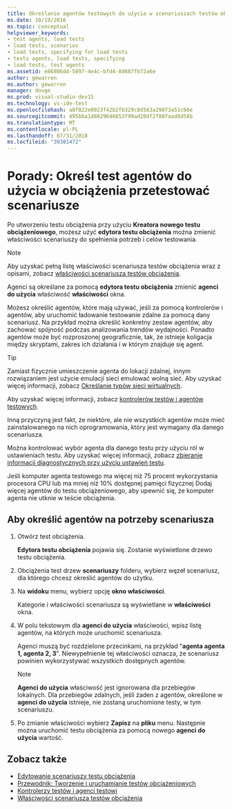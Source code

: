 ```yaml
---
title: Określanie agentów testowych do użycia w scenariuszach testów obciążenia w programie Visual Studio
ms.date: 10/19/2016
ms.topic: conceptual
helpviewer_keywords:
- test agents, load tests
- load tests, scenarios
- load tests, specifying for load tests
- tests agents, load tests, specifying
- load tests, test agents
ms.assetid: e86806dd-5897-4e4c-bfd4-8d687fb72a6e
author: gewarren
ms.author: gewarren
manager: douge
ms.prod: visual-studio-dev15
ms.technology: vs-ide-test
ms.openlocfilehash: a8f822e0023f42b2fb329c8d563a298f3a51c66e
ms.sourcegitcommit: 495bba1d8029646653f99ad20df2f80faad8d58b
ms.translationtype: MT
ms.contentlocale: pl-PL
ms.lasthandoff: 07/31/2018
ms.locfileid: "39381472"
---
```

# <a name="how-to-specify-test-agents-to-use-in-load-test-scenarios"></a>Porady: Określ test agentów do użycia w obciążenia przetestować scenariusze

Po utworzeniu testu obciążenia przy użyciu **Kreatora nowego testu obciążeniowego**, możesz użyć **edytora testu obciążenia** można zmienić właściwości scenariuszy do spełnienia potrzeb i celów testowania.

> [!NOTE]
> Aby uzyskać pełną listę właściwości scenariusza testów obciążenia wraz z opisami, zobacz [właściwości scenariusza testów obciążenia](../test/load-test-scenario-properties.md).

Agenci są określane za pomocą **edytora testu obciążenia** zmienić **agenci do użycia** właściwość **właściwości** okna.

Możesz określić agentów, które mają używać, jeśli za pomocą kontrolerów i agentów, aby uruchomić ładowanie testowanie zdalne za pomocą dany scenariusz. Na przykład można określić konkretny zestaw agentów, aby zachować spójność podczas analizowania trendów wydajności. Ponadto agentów może być rozproszonej geograficznie, tak, że istnieje koligacja między skryptami, zakres ich działania i w którym znajduje się agent.

> [!TIP]
> Zamiast fizycznie umieszczenie agenta do lokacji zdalnej, innym rozwiązaniem jest użycie emulacji sieci emulować wolną sieć. Aby uzyskać więcej informacji, zobacz [Określanie typów sieci wirtualnych](../test/specify-virtual-network-types-in-a-load-test-scenario.md).

Aby uzyskać więcej informacji, zobacz [kontrolerów testów i agentów testowych](configure-test-agents-and-controllers-for-load-tests.md).

Inną przyczyną jest fakt, że niektóre, ale nie wszystkich agentów może mieć zainstalowanego na nich oprogramowania, który jest wymagany dla danego scenariusza.

Można kontrolować wybór agenta dla danego testu przy użyciu ról w ustawieniach testu. Aby uzyskać więcej informacji, zobacz [zbieranie informacji diagnostycznych przy użyciu ustawień testu](../test/collect-diagnostic-information-using-test-settings.md).

Jeśli komputer agenta testowego ma więcej niż 75 procent wykorzystania procesora CPU lub ma mniej niż 10% dostępnej pamięci fizycznej Dodaj więcej agentów do testu obciążeniowego, aby upewnić się, że komputer agenta nie utknie w teście obciążenia.

## <a name="to-specify-the-agents-to-use-for-a-scenario"></a>Aby określić agentów na potrzeby scenariusza

1.  Otwórz test obciążenia.

     **Edytora testu obciążenia** pojawia się. Zostanie wyświetlone drzewo testu obciążenia.

2.  Obciążenia test drzew **scenariuszy** folderu, wybierz węzeł scenariusz, dla którego chcesz określić agentów do użytku.

3.  Na **widoku** menu, wybierz opcję **okno właściwości**.

     Kategorie i właściwości scenariusza są wyświetlane w **właściwości** okna.

4.  W polu tekstowym dla **agenci do użycia** właściwości, wpisz listę agentów, na których może uruchomić scenariusza.

     Agenci muszą być rozdzielone przecinkami, na przykład "**agenta agenta 1, agenta 2, 3**". Niewypełnienie tej właściwości oznacza, że scenariusz powinien wykorzystywać wszystkich dostępnych agentów.

    > [!NOTE]
    > **Agenci do użycia** właściwość jest ignorowana dla przebiegów lokalnych. Dla przebiegów zdalnych, jeśli żaden z agentów, określone w **agenci do użycia** istnieje, nie zostaną uruchomione testy, w tym scenariuszu.

5.  Po zmianie właściwości wybierz **Zapisz** na **pliku** menu. Następnie można uruchomić testu obciążenia za pomocą nowego **agenci do użycia** wartość.

## <a name="see-also"></a>Zobacz także

- [Edytowanie scenariuszy testu obciążenia](../test/edit-load-test-scenarios.md)
- [Przewodnik: Tworzenie i uruchamianie testów obciążeniowych](../test/walkthrough-create-and-run-a-load-test.md)
- [Kontrolerzy testów i agenci testowi](configure-test-agents-and-controllers-for-load-tests.md)
- [Właściwości scenariusza testów obciążenia](../test/load-test-scenario-properties.md)